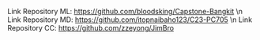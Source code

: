 Link Repository ML: https://github.com/bloodsking/Capstone-Bangkit \n
Link Repository MD: https://github.com/itopnaibaho123/C23-PC705 \n
Link Repository CC: https://github.com/zzeyong/JimBro
